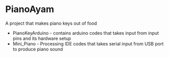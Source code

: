 # PianoAyam
A project that makes piano keys out of food

* PianoKeyArduino - contains arduino codes that takes input from input pins and its hardware setup
* Mini_Piano - Processing IDE codes that takes serial input from USB port to produce piano sound
